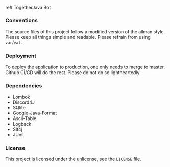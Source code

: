 re# TogetherJava Bot

### Conventions

The source files of this project follow a modified version of the allman style. Please keep all things simple and readable. Please refrain from using `var`/`val`.

### Deployment

To deploy the application to production, one only needs to merge to master. Github CI/CD will do the rest. Please do not do so lightheartedly.

### Dependencies

* Lombok
* Discord4J
* SQlite
* Google-Java-Format
* Ascii-Table
* Logback
* Slf4j
* JUnit

### License

This project is licensed under the unlicense, see the `LICENSE` file.